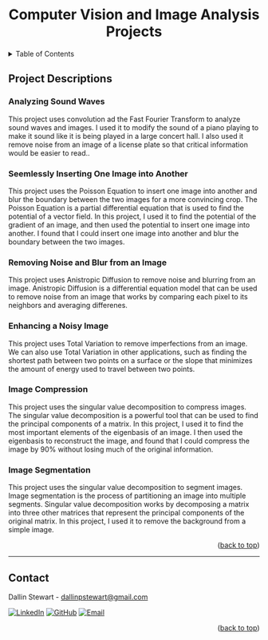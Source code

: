 <a name="readme-top"></a>

<div align="center">
    <h1 align="center">Computer Vision and Image Analysis Projects</h1>
</div>


<!-- TABLE OF CONTENTS -->
<details>
  <summary>Table of Contents</summary>
  <ol>
    <li><a href="#sound">Analyzing Sound Waves</a></li>
    <li><a href="#cropping">Seemlessly Inserting One Image into Another</a></li>
    <li><a href="#denoising">Removing Noise and Blur from an Image</a></li>
    <li><a href="#enhancement">Enhancing a Noisy Image</a></li>
    <li><a href="#compression">Image Compression</a></li>
    <li><a href="#segmentation">Image Segmentation</a></li>
  </ol>
</details>


## Project Descriptions

### <a name="sound">Analyzing Sound Waves</a>
This project uses convolution ad the Fast Fourier Transform to analyze sound waves and images. I used it to modify the 
sound of a piano playing to make it sound like it is being played in a large concert hall. I also used it remove noise 
from an image of a license plate so that critical information would be easier to read..


### <a name="cropping">Seemlessly Inserting One Image into Another</a>
This project uses the Poisson Equation to insert one image into another and blur the boundary between the two images for 
a more convincing crop. The Poisson Equation is a partial differential equation that is used to find the potential of a vector field. In this project, I used it to find the potential of the gradient of an image, and then used the potential to insert one image into another. I found that I could insert one image into another and blur the boundary between the two images.


### <a name="denoising">Removing Noise and Blur from an Image</a>
This project uses Anistropic Diffusion to remove noise and blurring from an image. Anistropic Diffusion is a differential equation model that can be used to remove noise from an image that works by comparing each pixel to its neighbors and averaging 
differenes.


### <a name="enhancement">Enhancing a Noisy Image</a>
This project uses Total Variation to remove imperfections from an image. We can also use Total Variation in other applications, such
as finding the shortest path between two points on a surface or the slope that minimizes the amount of energy used to travel between two points.


### <a name="compression">Image Compression</a>
This project uses the singular value decomposition to compress images. The singular value decomposition is a powerful tool that can be used to find the principal components of a matrix. In this project, I used it to find the most important elements of the eigenbasis of an image. I then used the eigenbasis to reconstruct the image, and found that I could compress the image by 90% without losing much of the original information.


### <a name="segmentation">Image Segmentation</a>
This project uses the singular value decomposition to segment images. Image segmentation is the process of partitioning an image into multiple segments. Singular value decomposition works by decomposing a matrix into three other matrices that represent the principal components of the original matrix. In this project, I used it to remove the background from a simple image.

<p align="right">(<a href="#readme-top">back to top</a>)</p>

<hr>

<!-- CONTACT -->
## Contact

Dallin Stewart - dallinpstewart@gmail.com

[![LinkedIn][linkedin-icon]][linkedin-url]
[![GitHub][github-icon]][github-url]
[![Email][email-icon]][email-url]


<p align="right">(<a href="#readme-top">back to top</a>)</p>


<!-- MARKDOWN LINKS & IMAGES -->
[Python-icon]: https://img.shields.io/badge/Python-3776AB?style=for-the-badge&logo=python&logoColor=white
[Python-url]: https://www.python.org/

[NumPy-icon]: https://img.shields.io/badge/NumPy-2596be?style=for-the-badge&logo=numpy&logoColor=white
[NumPy-url]: https://numpy.org/

[Pandas-icon]: https://img.shields.io/badge/Pandas-120756?style=for-the-badge&logo=pandas&logoColor=white
[Pandas-url]: https://pandas.pydata.org/


[linkedIn-icon]: https://img.shields.io/badge/LinkedIn-0077B5?style=for-the-badge&logo=linkedin&logoColor=white
[linkedIn-url]: https://www.linkedin.com/in/dallinstewart/

[github-icon]: https://img.shields.io/badge/GitHub-100000?style=for-the-badge&logo=github&logoColor=white
[github-url]: https://github.com/binDebug3

[Email-icon]: https://img.shields.io/badge/Email-D14836?style=for-the-badge&logo=gmail&logoColor=white
[Email-url]: mailto:dallinpstewart@gmail.com

